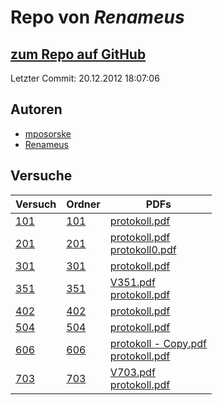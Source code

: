 # Repo von *Renameus*

## [zum Repo auf GitHub](https://github.com/Renameus/PhysikPraktikum1)

Letzter Commit: 20.12.2012 18:07:06

## Autoren
- [mposorske](https://github.com/mposorske)
- [Renameus](https://github.com/Renameus)

## Versuche

|       Versuch       |                                   Ordner                                   |                                                                                                             PDFs                                                                                                              |
|---------------------|----------------------------------------------------------------------------|-------------------------------------------------------------------------------------------------------------------------------------------------------------------------------------------------------------------------------|
|[101](../versuch/101)|[101](https://github.com/Renameus/PhysikPraktikum1/tree/master/Versuche/101)|[protokoll.pdf](https://github.com/Renameus/PhysikPraktikum1/blob/master/Versuche/101/protokoll.pdf)                                                                                                                           |
|[201](../versuch/201)|[201](https://github.com/Renameus/PhysikPraktikum1/tree/master/Versuche/201)|[protokoll.pdf](https://github.com/Renameus/PhysikPraktikum1/blob/master/Versuche/201/protokoll.pdf)<br/>[protokoll0.pdf](https://github.com/Renameus/PhysikPraktikum1/blob/master/Versuche/201/protokoll0.pdf)                |
|[301](../versuch/301)|[301](https://github.com/Renameus/PhysikPraktikum1/tree/master/Versuche/301)|[protokoll.pdf](https://github.com/Renameus/PhysikPraktikum1/blob/master/Versuche/301/protokoll.pdf)                                                                                                                           |
|[351](../versuch/351)|[351](https://github.com/Renameus/PhysikPraktikum1/tree/master/Versuche/351)|[V351.pdf](https://github.com/Renameus/PhysikPraktikum1/blob/master/Versuche/351/V351.pdf)<br/>[protokoll.pdf](https://github.com/Renameus/PhysikPraktikum1/blob/master/Versuche/351/protokoll.pdf)                            |
|[402](../versuch/402)|[402](https://github.com/Renameus/PhysikPraktikum1/tree/master/Versuche/402)|[protokoll.pdf](https://github.com/Renameus/PhysikPraktikum1/blob/master/Versuche/402/protokoll.pdf)                                                                                                                           |
|[504](../versuch/504)|[504](https://github.com/Renameus/PhysikPraktikum1/tree/master/Versuche/504)|[protokoll.pdf](https://github.com/Renameus/PhysikPraktikum1/blob/master/Versuche/504/protokoll.pdf)                                                                                                                           |
|[606](../versuch/606)|[606](https://github.com/Renameus/PhysikPraktikum1/tree/master/Versuche/606)|[protokoll - Copy.pdf](https://github.com/Renameus/PhysikPraktikum1/blob/master/Versuche/606/protokoll%20-%20Copy.pdf)<br/>[protokoll.pdf](https://github.com/Renameus/PhysikPraktikum1/blob/master/Versuche/606/protokoll.pdf)|
|[703](../versuch/703)|[703](https://github.com/Renameus/PhysikPraktikum1/tree/master/Versuche/703)|[V703.pdf](https://github.com/Renameus/PhysikPraktikum1/blob/master/Versuche/703/V703.pdf)<br/>[protokoll.pdf](https://github.com/Renameus/PhysikPraktikum1/blob/master/Versuche/703/protokoll.pdf)                            |
